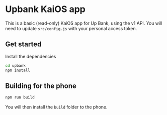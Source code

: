# Upbank KaiOS app

This is a basic (read-only) KaiOS app for Up Bank, using the v1 API.
You will need to update `src/config.js` with your personal access token.

## Get started

Install the dependencies

```bash
cd upbank
npm install
```

## Building for the phone

```bash
npm run build
```

You will then install the `build` folder to the phone.
